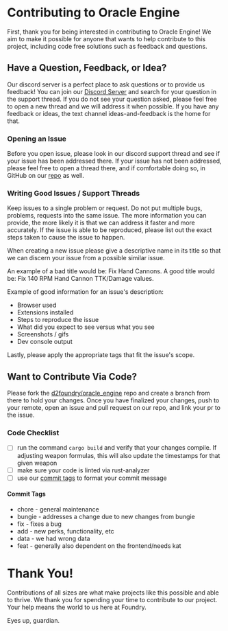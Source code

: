 # Contributing to Oracle Engine

First, thank you for being interested in contributing to Oracle Engine! We aim to make it possible for anyone that wants to help contribute to this project, including code free solutions such as feedback and questions.

## Have a Question, Feedback, or Idea? 

Our discord server is a perfect place to ask questions or to provide us feedback! You can join our [Discord Server](https://discord.gg/dzW2DZBBQH) and search for your question in the support thread. If you do not see your question asked, please feel free to open a new thread and we will address it when possible. If you have any feedback or ideas, the text channel ideas-and-feedback is the home for that.

### Opening an Issue

Before you open issue, please look in our discord support thread and see if your issue has been addressed there. If your issue has not been addressed, please feel free to open a thread there, and if comfortable doing so, in GitHub on our [repo](https://github.com/d2foundry/oracle_engine/issues/new) as well.

### Writing Good Issues / Support Threads

Keep issues to a single problem or request. Do not put multiple bugs, problems, requests into the same issue. The more information you can provide, the more likely it is that we can address it faster and more accurately. If the issue is able to be reproduced, please list out the exact steps taken to cause the issue to happen.

When creating a new issue please give a descriptive name in its title so that we can discern your issue from a possible similar issue. 

An example of a bad title would be: Fix Hand Cannons. A good title would be: Fix 140 RPM Hand Cannon TTK/Damage values.

Example of good information for an issue's description:

* Browser used
* Extensions installed
* Steps to reproduce the issue
* What did you expect to see versus what you see
* Screenshots / gifs
* Dev console output 

Lastly, please apply the appropriate tags that fit the issue's scope.

## Want to Contribute Via Code?

Please fork the [d2foundry/oracle_engine](https://github.com/d2foundry/oracle_engine) repo and create a branch from there to hold your changes. Once you have finalized your changes, push to your remote, open an issue and pull request on our repo, and link your pr to the issue.

### Code Checklist

* [ ] run the command `cargo build` and verify that your changes compile. If adjusting weapon formulas, this will also update the timestamps for that given weapon
* [ ] make sure your code is linted via rust-analyzer
* [ ] use our [commit tags](#commit-tags) to format your commit message

#### Commit Tags

* chore - general maintenance
* bungie - addresses a change due to new changes from bungie
* fix - fixes a bug
* add - new perks, functionality, etc
* data - we had wrong data
* feat - generally also dependent on the frontend/needs kat

# Thank You!

Contributions of all sizes are what make projects like this possible and able to thrive. We thank you for spending your time to contribute to our project. Your help means the world to us here at Foundry. 

Eyes up, guardian.